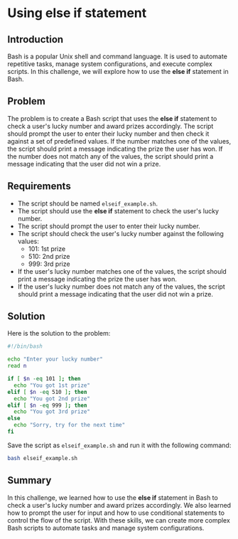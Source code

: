 # Using else if statement

## Introduction

Bash is a popular Unix shell and command language. It is used to automate repetitive tasks, manage system configurations, and execute complex scripts. In this challenge, we will explore how to use the **else if** statement in Bash.

## Problem

The problem is to create a Bash script that uses the **else if** statement to check a user's lucky number and award prizes accordingly. The script should prompt the user to enter their lucky number and then check it against a set of predefined values. If the number matches one of the values, the script should print a message indicating the prize the user has won. If the number does not match any of the values, the script should print a message indicating that the user did not win a prize.

## Requirements

- The script should be named `elseif_example.sh`.
- The script should use the **else if** statement to check the user's lucky number.
- The script should prompt the user to enter their lucky number.
- The script should check the user's lucky number against the following values:
  - 101: 1st prize
  - 510: 2nd prize
  - 999: 3rd prize
- If the user's lucky number matches one of the values, the script should print a message indicating the prize the user has won.
- If the user's lucky number does not match any of the values, the script should print a message indicating that the user did not win a prize.

## Solution

Here is the solution to the problem:

```bash
#!/bin/bash

echo "Enter your lucky number"
read n

if [ $n -eq 101 ]; then
  echo "You got 1st prize"
elif [ $n -eq 510 ]; then
  echo "You got 2nd prize"
elif [ $n -eq 999 ]; then
  echo "You got 3rd prize"
else
  echo "Sorry, try for the next time"
fi
```

Save the script as `elseif_example.sh` and run it with the following command:

```bash
bash elseif_example.sh
```

## Summary

In this challenge, we learned how to use the **else if** statement in Bash to check a user's lucky number and award prizes accordingly. We also learned how to prompt the user for input and how to use conditional statements to control the flow of the script. With these skills, we can create more complex Bash scripts to automate tasks and manage system configurations.
